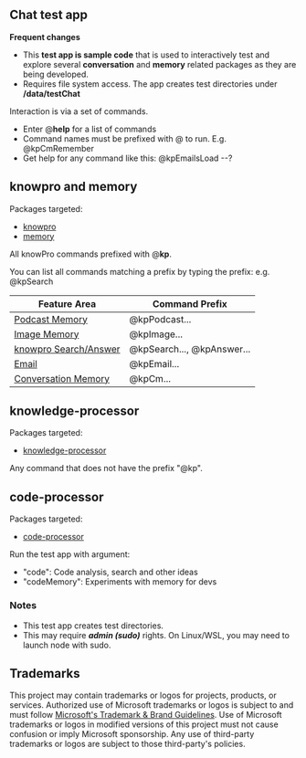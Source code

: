 ## Chat test app

**Frequent changes**

- This **test app is sample code** that is used to interactively test and explore several **conversation** and **memory** related packages as they are being developed.
- Requires file system access. The app creates test directories under **/data/testChat**

Interaction is via a set of commands.

- Enter @**help** for a list of commands
- Command names must be prefixed with @ to run. E.g. @kpCmRemember
- Get help for any command like this: @kpEmailsLoad --?

## knowpro and memory

Packages targeted:

- [knowpro](../../packages/knowPro/)
- [memory](../../packages/memory/)

All knowPro commands prefixed with @**kp**.

You can list all commands matching a prefix by typing the prefix: e.g. @kpSearch

| Feature Area                                               | Command Prefix             |
| ---------------------------------------------------------- | -------------------------- |
| [Podcast Memory](./src/memory/knowproMemory.ts)            | @kpPodcast...              |
| [Image Memory](./src/memory/knowproMemory.ts)              | @kpImage...                |
| [knowpro Search/Answer](./src/memory/knowproMemory.ts)     | @kpSearch..., @kpAnswer... |
| [Email](./src/memory/knowproEmail.ts)                      | @kpEmail...                |
| [Conversation Memory](./src/memory/knowproConversation.ts) | @kpCm...                   |

## knowledge-processor

Packages targeted:

- [knowledge-processor](../../packages/knowledgeProcessor/)

Any command that does not have the prefix "@kp".

## code-processor

Packages targeted:

- [code-processor](../../packages/codeProcessor/)

Run the test app with argument:

- "code": Code analysis, search and other ideas
- "codeMemory": Experiments with memory for devs

### Notes

- This test app creates test directories.
- This may require **_admin (sudo)_** rights. On Linux/WSL, you may need to launch node with sudo.

## Trademarks

This project may contain trademarks or logos for projects, products, or services. Authorized use of Microsoft
trademarks or logos is subject to and must follow
[Microsoft's Trademark & Brand Guidelines](https://www.microsoft.com/en-us/legal/intellectualproperty/trademarks/usage/general).
Use of Microsoft trademarks or logos in modified versions of this project must not cause confusion or imply Microsoft sponsorship.
Any use of third-party trademarks or logos are subject to those third-party's policies.
